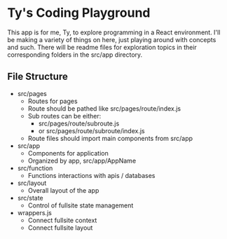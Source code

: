 # Ty's Coding Playground

This app is for me, Ty, to explore programming in a React environment. I'll be making a variety of things on here, just playing around with concepts and such. There will be readme files for exploration topics in their corresponding folders in the src/app directory.

## File Structure

-   src/pages
    -   Routes for pages
    -   Route should be pathed like src/pages/route/index.js
    -   Sub routes can be either:
        -   src/pages/route/subroute.js
        -   or src/pages/route/subroute/index.js
    -   Route files should import main components from src/app
-   src/app
    -   Components for application
    -   Organized by app, src/app/AppName
-   src/function
    -   Functions interactions with apis / databases
-   src/layout
    -   Overall layout of the app
-   src/state
    -   Control of fullsite state management
-   wrappers.js
    -   Connect fullsite context
    -   Connect fullsite layout
